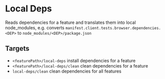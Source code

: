 # Local Deps

Reads dependencies for a feature and translates them into local node_modules, e.g. converts `manifest.client.tests.browser.dependencies.<DEP>` to `node_modules/<DEP>/package.json`

## Targets

- `<featurePath>/local-deps` install dependencies for a feature
- `<featurePath>/local-deps/clean` clean dependencies for a feature
- `local-deps/clean` clean dependencies for all features
